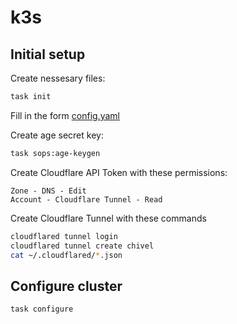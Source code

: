 # k3s

## Initial setup

Create nessesary files:

```bash
task init
```

Fill in the form [config.yaml](../config.yaml)

Create age secret key:

```bash
task sops:age-keygen
```

Create Cloudflare API Token with these permissions:

```
Zone - DNS - Edit
Account - Cloudflare Tunnel - Read
```

Create Cloudflare Tunnel with these commands

```bash
cloudflared tunnel login
cloudflared tunnel create chivel
cat ~/.cloudflared/*.json
```

## Configure cluster

```bash
task configure
```
